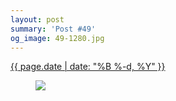 ```yaml
---
layout: post
summary: 'Post #49'
og_image: 49-1280.jpg
---
```


<p>
 <time>
  <a href="/49">
   {{ page.date | date: "%B %-d, %Y" }}
  </a>
 </time>
 <a href="/49">
  <figure data-taken="9/9/2013">
   <img sizes="(min-width: 700px) 50vw, calc(100vw - 2rem)" src="{{ site.assets_url }}/49-640.jpg" srcset="{{ site.assets_url }}/49-1280.jpg 1280w, {{ site.assets_url }}/49-960.jpg 960w, {{ site.assets_url }}/49-640.jpg 640w, {{ site.assets_url }}/49-320.jpg 320w"/>
  </figure>
 </a>
</p>
